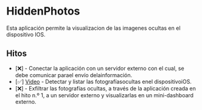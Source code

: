 # HiddenPhotos

Esta aplicación permite la visualizacion de las imagenes ocultas en el dispositivo IOS.

## Hitos

 - [❌] - Conectar la aplicación con un servidor externo con el cual, se debe comunicar parael envío delainformación.
 - [✅] [Video](https://youtu.be/aRwn8hK_lC0) - Detectar y listar las fotografíasocultas enel dispositivoiOS.
 - [❌] - Exfiltrar las fotografías ocultas, a través de la aplicación creada en el hito n.º 1, a un servidor externo y visualizarlas en un mini-dashboard externo.
